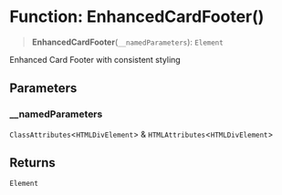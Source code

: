 # Function: EnhancedCardFooter()

> **EnhancedCardFooter**(`__namedParameters`): `Element`

Enhanced Card Footer with consistent styling

## Parameters

### \_\_namedParameters

`ClassAttributes`\<`HTMLDivElement`\> & `HTMLAttributes`\<`HTMLDivElement`\>

## Returns

`Element`
